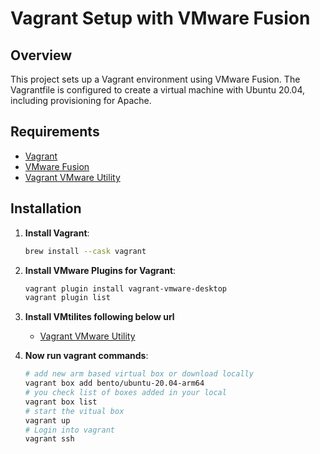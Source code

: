 # Vagrant Setup with VMware Fusion

## Overview

This project sets up a Vagrant environment using VMware Fusion. The Vagrantfile is configured to create a virtual machine with Ubuntu 20.04, including provisioning for Apache.

## Requirements

- [Vagrant](https://www.vagrantup.com/downloads)
- [VMware Fusion](https://www.vmware.com/products/fusion.html)
- [Vagrant VMware Utility](https://www.vagrantup.com/docs/vmware/vagrant-vmware-utility.html)

## Installation

1. **Install Vagrant**:
   ```bash
   brew install --cask vagrant

2. **Install VMware Plugins for Vagrant**:
   ```bash
   vagrant plugin install vagrant-vmware-desktop
   vagrant plugin list

3. **Install VMtilites following below url**
   - [Vagrant VMware Utility](https://www.vagrantup.com/docs/vmware/vagrant-vmware-utility.html)

4. **Now run vagrant commands**:
   ```bash
   # add new arm based virtual box or download locally
   vagrant box add bento/ubuntu-20.04-arm64
   # you check list of boxes added in your local
   vagrant box list
   # start the vitual box
   vagrant up
   # Login into vagrant
   vagrant ssh
